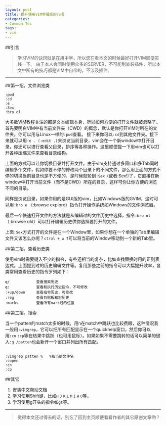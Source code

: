 ```yaml
---
layout: post
title: 提升使用VIM幸福感的几招
categories:
- Common Tec
tags:
- vim
---
```




##引言

> 学习VIM的诀窍就是在用中学，所以您在看本文的时候最好打开VIM顺便实践一下。
由于本人会同时使用众多的SERVER，不可能到处装插件，所以本文中所有的技巧都是VIM中自带的，不涉及插件。

--------


##第一招，文件浏览类


```
:pwd
:cd
:e .
:Sex
:bro ol
```

大多数VIM教程关注的都是文本编辑本身，所以如何方便的打开文件就被忽略了。
首先要明白VIM中有当前文件夹（CWD）的概念，默认是你打开VIM时所在的文件夹。你可以用与Linux一样的`:pwd`查看。
接下来你可以`:cd`到其他文件夹。接下来就可以用`:e . (:edit .)`来浏览当前目录，vim会在一个新window中打开目录，你还可以进行查看父目录，排序等各种操作。这里顺便提一下用vim也可以打开各种压缩文件来查看目录结构。

上面的方式可以让你切换目录并打开文件。由于vim支持通过多窗口和多Tab同时编辑多个文件，假如你要不停的修改两个目录下的不同文件，那么用上面的方式不停的切换当前目录也是不方便的，是时候就轮到`:Sex `(或者:Sex!)了，它直接在新window中打开当前文件（而不是CWD）所在的目录，这样可你让你方便的浏览不同的目录。

同样是浏览目录，如果你用的是GUI版的vim，比如Windows版的GVIM，这时可以用`:bro e` （:browse explore）指令打开操作系统如Windows的文件浏览器。

最后一个快速打开文件的方法就是从编辑过的文件历史中选择，指令`:bro ol`（:browse old）可以打开编辑历史供你选择要打开的文件。

上面`:Sex`方式打开的文件是在一个Window里，如果你想在一个单独的Tab里编辑文件又该怎么办呢？`ctrol + w T`可以将当前的Window移动到一个新的Tab里。


##第二招，查看历史类

使用vim时需要键入不少的指令，有些还相当的复杂，比如查找替换时用的正则表达式，上面提到过的历史编辑文件等。复用那些之前的指令可以大幅提升效率，各类常用查看历史的指令罗列如下：

```
q/            查看搜索历史
q:            查看和执行历史指令，不可修改
:+up/down     查看指令历史，可修改       
:reg          查看剪贴板和宏历史
:marks        查看所有mark过的位置
```

##第三招，搜索



当一个patten的match太多的时候，用n在match中跳跃也比较费眼，这种情况我一般用`:vimgrep`，它可以把所有匹配显示在一个quickhelp窗口，然后你可以用`:cn` `:cp`等在结果中跳跃（也可用鼠标）。如果如果不需要跳转的话可以简单的键入`:g /patten`也会新开一个窗口并列出所有匹配。

```

:vimgrep patten %   %指当前文件名
:copen 
:cn
:cp

```

##其它

1.  安装中文帮助文档
1.  学习使用Shift键，比如`H` `J` `K` `L` `M` `I` `A` `O`等。
1.  学习使用g开头的指令如`gt`等。

---------

> 觉得本文还过得去的话，别忘了回到主页顺便看看作者的其它原创文章哟？